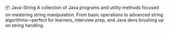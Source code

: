📦 Java-String
A collection of Java programs and utility methods focused on mastering string manipulation. From basic operations to advanced string algorithms—perfect for learners, interview prep, and Java devs brushing up on string handling.
